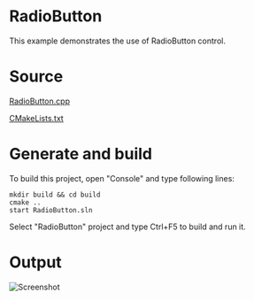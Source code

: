 # RadioButton

This example demonstrates the use of RadioButton control.

# Source

[RadioButton.cpp](RadioButton.cpp)

[CMakeLists.txt](CMakeLists.txt)

# Generate and build

To build this project, open "Console" and type following lines:

``` shell
mkdir build && cd build
cmake .. 
start RadioButton.sln
```

Select "RadioButton" project and type Ctrl+F5 to build and run it.

# Output

![Screenshot](../../../../docs/Pictures/RadioButton.png)
